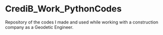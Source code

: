 # CrediB_Work_PythonCodes

Repository of the codes I made and used while working with a construction company as a Geodetic Engineer.
